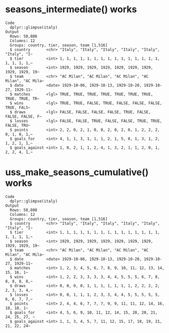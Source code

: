 # seasons_intermediate() works

    Code
      dplyr::glimpse(italy)
    Output
      Rows: 50,808
      Columns: 12
      Groups: country, tier, season, team [1,516]
      $ country       <chr> "Italy", "Italy", "Italy", "Italy", "Italy", "Italy", "I~
      $ tier          <int> 1, 1, 1, 1, 1, 1, 1, 1, 1, 1, 1, 1, 1, 1, 1, 1, 1, 1, 1,~
      $ season        <int> 1929, 1929, 1929, 1929, 1929, 1929, 1929, 1929, 1929, 19~
      $ team          <chr> "AC Milan", "AC Milan", "AC Milan", "AC Milan", "AC Mila~
      $ date          <date> 1929-10-06, 1929-10-13, 1929-10-20, 1929-10-27, 1929-11~
      $ matches       <lgl> TRUE, TRUE, TRUE, TRUE, TRUE, TRUE, TRUE, TRUE, TRUE, TR~
      $ wins          <lgl> TRUE, TRUE, FALSE, TRUE, FALSE, FALSE, FALSE, TRUE, FALS~
      $ draws         <lgl> FALSE, FALSE, FALSE, FALSE, TRUE, FALSE, FALSE, FALSE, F~
      $ losses        <lgl> FALSE, FALSE, TRUE, FALSE, FALSE, TRUE, TRUE, FALSE, TRU~
      $ points        <int> 2, 2, 0, 2, 1, 0, 0, 2, 0, 2, 0, 1, 2, 2, 2, 0, 1, 0, 1,~
      $ goals_for     <int> 4, 1, 1, 3, 1, 1, 1, 2, 1, 5, 0, 1, 3, 1, 2, 1, 2, 1, 1,~
      $ goals_against <int> 1, 0, 2, 1, 1, 2, 4, 1, 3, 2, 1, 1, 2, 0, 1, 2, 2, 4, 1,~

# uss_make_seasons_cumulative() works

    Code
      dplyr::glimpse(italy)
    Output
      Rows: 50,808
      Columns: 12
      Groups: country, tier, season, team [1,516]
      $ country       <chr> "Italy", "Italy", "Italy", "Italy", "Italy", "Italy", "I~
      $ tier          <int> 1, 1, 1, 1, 1, 1, 1, 1, 1, 1, 1, 1, 1, 1, 1, 1, 1, 1, 1,~
      $ season        <int> 1929, 1929, 1929, 1929, 1929, 1929, 1929, 1929, 1929, 19~
      $ team          <chr> "AC Milan", "AC Milan", "AC Milan", "AC Milan", "AC Mila~
      $ date          <date> 1929-10-06, 1929-10-13, 1929-10-20, 1929-10-27, 1929-11~
      $ matches       <int> 1, 2, 3, 4, 5, 6, 7, 8, 9, 10, 11, 12, 13, 14, 15, 16, 1~
      $ wins          <int> 1, 2, 2, 3, 3, 3, 3, 4, 4, 5, 5, 5, 6, 7, 8, 8, 8, 8, 8,~
      $ draws         <int> 0, 0, 0, 0, 1, 1, 1, 1, 1, 1, 1, 2, 2, 2, 2, 2, 3, 3, 4,~
      $ losses        <int> 0, 0, 1, 1, 1, 2, 3, 3, 4, 4, 5, 5, 5, 5, 5, 6, 6, 7, 7,~
      $ points        <int> 2, 4, 4, 6, 7, 7, 7, 9, 9, 11, 11, 12, 14, 16, 18, 18, 1~
      $ goals_for     <int> 4, 5, 6, 9, 10, 11, 12, 14, 15, 20, 20, 21, 24, 25, 27, ~
      $ goals_against <int> 1, 1, 3, 4, 5, 7, 11, 12, 15, 17, 18, 19, 21, 21, 22, 24~

